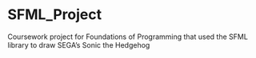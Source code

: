 # SFML_Project
 Coursework project for Foundations of Programming that used the SFML library to draw SEGA’s Sonic the Hedgehog
